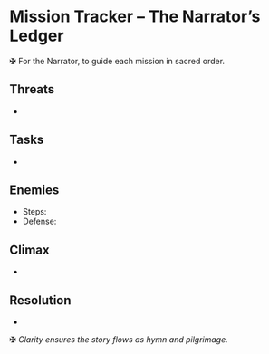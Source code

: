 # Mission Tracker – The Narrator’s Ledger

✠ For the Narrator, to guide each mission in sacred order.

## Threats
-  

## Tasks
-  

## Enemies
- Steps:  
- Defense:  

## Climax
-  

## Resolution
-  

✠ *Clarity ensures the story flows as hymn and pilgrimage.*
